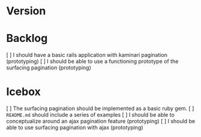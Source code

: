 # Version

# Backlog

[ ] I should have a basic rails application with kaminari pagination (prototyping)
[ ] I should be able to use a functioning prototype of the surfacing pagination (prototyping)

# Icebox

[ ] The surfacing pagination should be implemented as a basic ruby gem.
[ ] `README.md` should include a series of examples
[ ] I should be able to conceptualize around an ajax pagination feature (prototyping)
[ ] I should be able to use surfacing pagination with ajax (prototyping)
